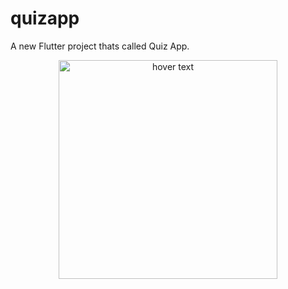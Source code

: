 # quizapp

A new Flutter project thats called Quiz App.

<p align="center">
  <img src="https://drive.google.com/file/d/1kHtnoM9IbQN-KKP_JCkNC5KsGi2VwdZC/view?usp=sharing" width="350" title="hover text">
</p>

